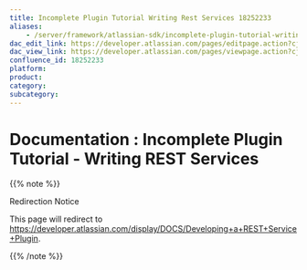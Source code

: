 ```yaml
---
title: Incomplete Plugin Tutorial Writing Rest Services 18252233
aliases:
    - /server/framework/atlassian-sdk/incomplete-plugin-tutorial-writing-rest-services-18252233.html
dac_edit_link: https://developer.atlassian.com/pages/editpage.action?cjm=wozere&pageId=18252233
dac_view_link: https://developer.atlassian.com/pages/viewpage.action?cjm=wozere&pageId=18252233
confluence_id: 18252233
platform:
product:
category:
subcategory:
---
```

# Documentation : Incomplete Plugin Tutorial - Writing REST Services

{{% note %}}

Redirection Notice

This page will redirect to <https://developer.atlassian.com/display/DOCS/Developing+a+REST+Service+Plugin>.

{{% /note %}}

 

















































































































































































































































































































